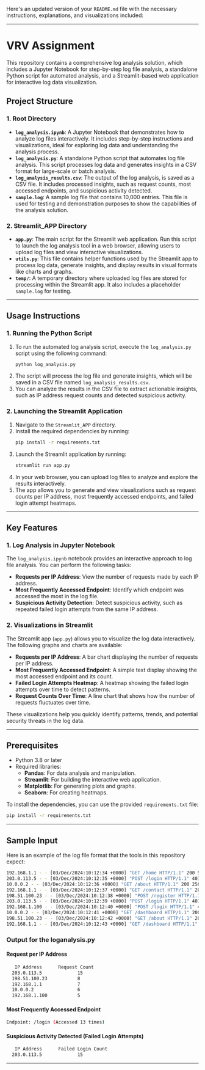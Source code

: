 Here's an updated version of your `README.md` file with the necessary instructions, explanations, and visualizations included:

---

# VRV Assignment

This repository contains a comprehensive log analysis solution, which includes a Jupyter Notebook for step-by-step log file analysis, a standalone Python script for automated analysis, and a Streamlit-based web application for interactive log data visualization.

## Project Structure

### 1. Root Directory
- **`log_analysis.ipynb`**: A Jupyter Notebook that demonstrates how to analyze log files interactively. It includes step-by-step instructions and visualizations, ideal for exploring log data and understanding the analysis process.
- **`log_analysis.py`**: A standalone Python script that automates log file analysis. This script processes log data and generates insights in a CSV format for large-scale or batch analysis.
- **`log_analysis_results.csv`**: The output of the log analysis, is saved as a CSV file. It includes processed insights, such as request counts, most accessed endpoints, and suspicious activity detected.
- **`sample.log`**: A sample log file that contains 10,000 entries. This file is used for testing and demonstration purposes to show the capabilities of the analysis solution.

### 2. Streamlit_APP Directory
- **`app.py`**: The main script for the Streamlit web application. Run this script to launch the log analysis tool in a web browser, allowing users to upload log files and view interactive visualizations.
- **`utils.py`**: This file contains helper functions used by the Streamlit app to process log data, generate insights, and display results in visual formats like charts and graphs.
- **`temp/`**: A temporary directory where uploaded log files are stored for processing within the Streamlit app. It also includes a placeholder `sample.log` for testing.

---

## Usage Instructions

### 1. Running the Python Script
1. To run the automated log analysis script, execute the `log_analysis.py` script using the following command:
   ```bash
   python log_analysis.py
   ```
2. The script will process the log file and generate insights, which will be saved in a CSV file named `log_analysis_results.csv`.
3. You can analyze the results in the CSV file to extract actionable insights, such as IP address request counts and detected suspicious activity.

### 2. Launching the Streamlit Application
1. Navigate to the `Streamlit_APP` directory.
2. Install the required dependencies by running:
   ```bash
   pip install -r requirements.txt
   ```
3. Launch the Streamlit application by running:
   ```bash
   streamlit run app.py
   ```
4. In your web browser, you can upload log files to analyze and explore the results interactively.
5. The app allows you to generate and view visualizations such as request counts per IP address, most frequently accessed endpoints, and failed login attempt heatmaps.

---

## Key Features

### 1. Log Analysis in Jupyter Notebook
The `log_analysis.ipynb` notebook provides an interactive approach to log file analysis. You can perform the following tasks:
- **Requests per IP Address**: View the number of requests made by each IP address.
- **Most Frequently Accessed Endpoint**: Identify which endpoint was accessed the most in the log file.
- **Suspicious Activity Detection**: Detect suspicious activity, such as repeated failed login attempts from the same IP address.

### 2. Visualizations in Streamlit
The Streamlit app (`app.py`) allows you to visualize the log data interactively. The following graphs and charts are available:
- **Requests per IP Address**: A bar chart displaying the number of requests per IP address.
- **Most Frequently Accessed Endpoint**: A simple text display showing the most accessed endpoint and its count.
- **Failed Login Attempts Heatmap**: A heatmap showing the failed login attempts over time to detect patterns.
- **Request Counts Over Time**: A line chart that shows how the number of requests fluctuates over time.

These visualizations help you quickly identify patterns, trends, and potential security threats in the log data.

---

## Prerequisites
- Python 3.8 or later
- Required libraries:
  - **Pandas**: For data analysis and manipulation.
  - **Streamlit**: For building the interactive web application.
  - **Matplotlib**: For generating plots and graphs.
  - **Seaborn**: For creating heatmaps.

To install the dependencies, you can use the provided `requirements.txt` file:
```bash
pip install -r requirements.txt
```

---

## Sample Input

Here is an example of the log file format that the tools in this repository expect:

```bash
192.168.1.1 - - [03/Dec/2024:10:12:34 +0000] "GET /home HTTP/1.1" 200 512
203.0.113.5 - - [03/Dec/2024:10:12:35 +0000] "POST /login HTTP/1.1" 401 128 "Invalid credentials"
10.0.0.2 - - [03/Dec/2024:10:12:36 +0000] "GET /about HTTP/1.1" 200 256
192.168.1.1 - - [03/Dec/2024:10:12:37 +0000] "GET /contact HTTP/1.1" 200 312
198.51.100.23 - - [03/Dec/2024:10:12:38 +0000] "POST /register HTTP/1.1" 200 128
203.0.113.5 - - [03/Dec/2024:10:12:39 +0000] "POST /login HTTP/1.1" 401 128 "Invalid credentials"
192.168.1.100 - - [03/Dec/2024:10:12:40 +0000] "POST /login HTTP/1.1" 401 128 "Invalid credentials"
10.0.0.2 - - [03/Dec/2024:10:12:41 +0000] "GET /dashboard HTTP/1.1" 200 1024
198.51.100.23 - - [03/Dec/2024:10:12:42 +0000] "GET /about HTTP/1.1" 200 256
192.168.1.1 - - [03/Dec/2024:10:12:43 +0000] "GET /dashboard HTTP/1.1" 200 1024
```

### Output for the **loganalysis.py**

#### Request per IP Address
```bash
   IP Address      Request Count
  203.0.113.5             15
  198.51.100.23           8
  192.168.1.1             7
  10.0.0.2                6
  192.168.1.100           5
```

#### Most Frequently Accessed Endpoint
```bash
Endpoint: /login (Accessed 13 times)
```

#### Suspicious Activity Detected (Failed Login Attempts)
```bash
   IP Address      Failed Login Count
  203.0.113.5             15
```

---




